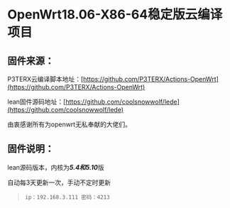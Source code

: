 # OpenWrt18.06-X86-64稳定版云编译项目

## 固件来源：

P3TERX云编译脚本地址：[https://github.com/P3TERX/Actions-OpenWrt](https://github.com/P3TERX/Actions-OpenWrt)

lean固件源码地址：[https://github.com/coolsnowwolf/lede](https://github.com/coolsnowwolf/lede)

由衷感谢所有为openwrt无私奉献的大佬们。

## 固件说明：

lean源码版本，内核为***5.4和5.10***版

自动每3天更新一次，手动不定时更新

> `ip：192.168.3.111 密码：4213`

